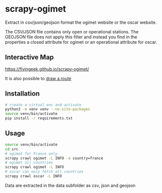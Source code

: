 
# scrapy-ogimet

Extract in csv/json/geojson format the ogimet website or the oscar website.

The CSV/JSON file contains only open or operational stations.
The GEOJSON file does not apply this filter and instead you find in the properties
a closed attribute for ogimet or an operational attribute for oscar.

## Interactive Map

https://flyingeek.github.io/scrapy-ogimet/

It is also possible to [draw a route](https://flyingeek.github.io/scrapy-ogimet/index.html#LFPG_LFPB_LFAT_07002_EGXT_03226_03155_03021_04283_BGAS_71665_CWFW_71691_CWST_CWHV_72614_KORF_74699_74783)

## Installation

```sh
# create a virtual env and activate
python3 -m venv venv --no-site-packages
source venv/bin/activate
pip install -r requirements.txt
```

## Usage

```sh
source venv/bin/activate
cd src
# ogimet for France only
scrapy crawl ogimet -L INFO -a country=france
# ogimet all countries
scrapy crawl ogimet -L INFO
# oscar can only fetch all countries
scrapy crawl oscar -L INFO
```

Data are extracted in the data subfolder as csv, json and geojson
